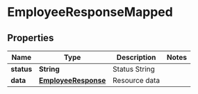 

# EmployeeResponseMapped


## Properties

| Name | Type | Description | Notes |
|------------ | ------------- | ------------- | -------------|
|**status** | **String** | Status String |  |
|**data** | [**EmployeeResponse**](EmployeeResponse.md) | Resource data |  |



